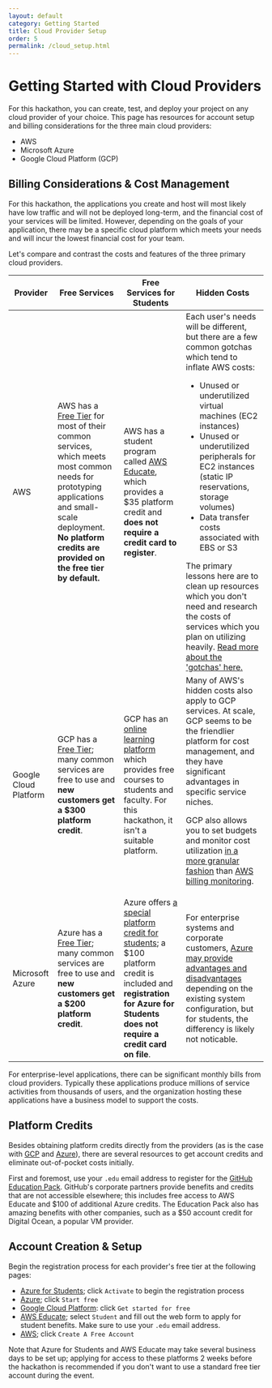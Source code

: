 ```yaml
---
layout: default
category: Getting Started
title: Cloud Provider Setup
order: 5
permalink: /cloud_setup.html
---
```


# Getting Started with Cloud Providers

For this hackathon, you can create, test, and deploy your project on any 
cloud provider of your choice. This page has resources for account setup 
and billing considerations for the three main cloud providers:

* AWS
* Microsoft Azure
* Google Cloud Platform (GCP)

## Billing Considerations & Cost Management

For this hackathon, the applications you create and host will most likely 
have low traffic and will not be deployed long-term, and the financial 
cost of your services will be limited. However, depending on 
the goals of your application, there may be a specific cloud platform 
which meets your needs and will incur the lowest financial cost for your 
team.

Let's compare and contrast the costs and features of the three primary 
cloud providers.

| Provider | Free Services | Free Services for Students | Hidden Costs |
| -------- | ------------- | -------------------------- | ------------ |
| AWS | AWS has a [Free Tier](https://aws.amazon.com/free/) for most of their common services, which meets most common needs for prototyping applications and small-scale deployment. **No platform credits are provided on the free tier by default.** | AWS has a student program called [AWS Educate](https://aws.amazon.com/education/awseducate/), which provides a $35 platform credit and **does not require a credit card to register**. | Each user's needs will be different, but there are a few common gotchas which tend to inflate AWS costs: <ul><li>Unused or underutilized virtual machines (EC2 instances)</li><li>Unused or underutilized peripherals for EC2 instances (static IP reservations, storage volumes)</li><li>Data transfer costs associated with EBS or S3</li></ul>The primary lessons here are to clean up resources which you don't need and research the costs of services which you plan on utilizing heavily. [Read more about the 'gotchas' here.](https://www.itproportal.com/features/7-hidden-aws-costs-that-could-be-killing-your-budget/) |
| Google Cloud Platform | GCP has a [Free Tier](https://cloud.google.com/free/); many common services are free to use and **new customers get a $300 platform credit**. | GCP has an [online learning platform](https://edu.google.com/programs/?modal_active=none) which provides free courses to students and faculty. For this hackathon, it isn't a suitable platform. | Many of AWS's hidden costs also apply to GCP services. At scale, GCP seems to be the friendlier platform for cost management, and they have significant advantages in specific service niches.<p>GCP also allows you to set budgets and monitor cost utilization [in a more granular fashion](https://cloud.google.com/billing/docs/how-to/budgets) than [AWS billing monitoring](https://docs.aws.amazon.com/AmazonCloudWatch/latest/monitoring/monitor_estimated_charges_with_cloudwatch.html).</p> |
| Microsoft Azure | Azure has a [Free Tier](https://azure.microsoft.com/en-us/free/); many common services are free to use and **new customers get a $200 platform credit**. | Azure offers [a special platform credit for students](https://azure.microsoft.com/en-us/free/free-account-students-faq/); a $100 platform credit is included and **registration for Azure for Students does not require a credit card on file**. | For enterprise systems and corporate customers, [Azure may provide advantages and disadvantages](https://www.informationweek.com/cloud/infrastructure-as-a-service/hidden-cloud-costs-aws-azure-management-costs-compared/a/d-id/1298029) depending on the existing system configuration, but for students, the differency is likely not noticable. |

For enterprise-level applications, there can be significant monthly bills 
from cloud providers. Typically these applications produce millions of 
service activities from thousands of users, and the organization hosting 
these applications have a business model to support the costs.

## Platform Credits

Besides obtaining platform credits directly from the providers (as is the case 
with [GCP](https://cloud.google.com/free/) and [Azure](https://azure.microsoft.com/en-us/free/)),
there are several resources to get account credits and eliminate out-of-pocket 
costs initially.

First and foremost, use your `.edu` email address to register for the [GitHub Education 
Pack](https://education.github.com/pack). GitHub's corporate partners provide 
benefits and credits that are not accessible elsewhere; this includes free access 
to AWS Educate and $100 of additional Azure credits. The Education Pack also has 
amazing benefits with other companies, such as a $50 account credit for Digital Ocean, 
a popular VM provider.

## Account Creation & Setup

Begin the registration process for each provider's free tier at the following
pages:

* [Azure for Students](https://azure.microsoft.com/en-us/free/free-account-students-faq/); click `Activate` to begin the registration process
* [Azure](https://azure.microsoft.com/en-us/free/); click `Start free`
* [Google Cloud Platform](https://cloud.google.com/free/): click `Get started for free`
* [AWS Educate](https://www.awseducate.com/registration#APP_TYPE); select `Student` and fill out the web form to apply for student benefits. Make sure to use your `.edu` email address.
* [AWS](https://aws.amazon.com/free/?all-free-tier.sort-by=item.additionalFields.SortRank&all-free-tier.sort-order=asc); click `Create A Free Account`

Note that Azure for Students and AWS Educate may take several business days to be set 
up; applying for access to these platforms 2 weeks before the hackathon is recommended 
if you don't want to use a standard free tier account during the event.
